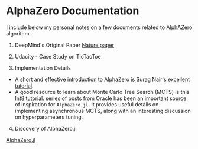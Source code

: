 # AlphaZero Documentation


I include below my personal notes on a few documents related to AlphAZero algorithm.


1. DeepMind's Original Paper
   [Nature paper](https://www.nature.com/articles/nature24270)


2. Udacity - Case Study on TicTacToe


3. Implementation Details
 
 - A short and effective introduction to AlphaZero is Surag Nair's
   [excellent tutorial](https://web.stanford.edu/~surag/posts/alphazero.html).
 - A good resource to learn about Monte Carlo Tree Search (MCTS) is this
   [Int8 tutorial](https://int8.io/monte-carlo-tree-search-beginners-guide/).
   [series of posts](https://medium.com/oracledevs/lessons-from-implementing-alphazero-7e36e9054191)
   from Oracle has been an important source of inspiration for `AlphaZero.jl`.
   It provides useful details on implementing asynchronous MCTS, along with
   an interesting discussion on hyperparameters tuning.


4. Discovery of AlphaZero.jl

[AlphaZero.jl](https://github.com/jonathan-laurent/AlphaZero.jl.git)
   




   
